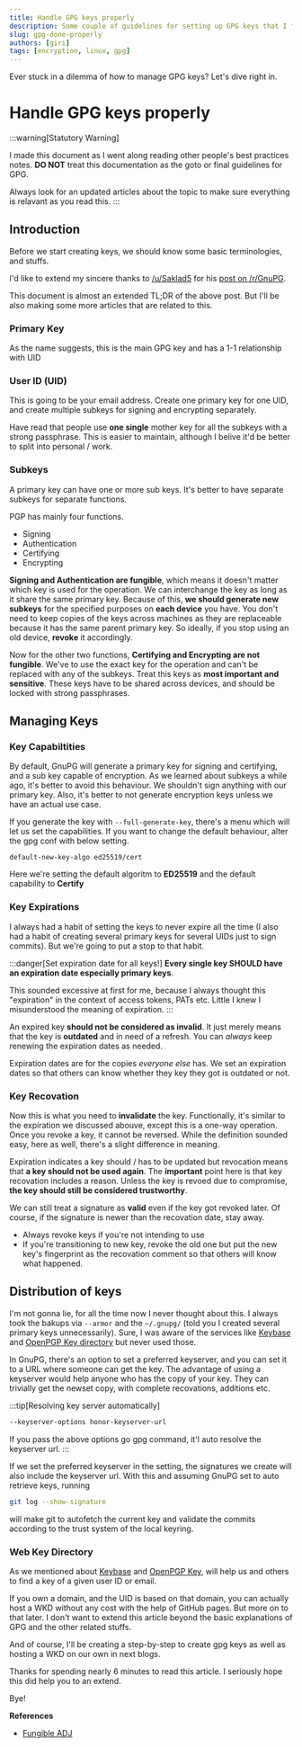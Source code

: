 ```yaml
---
title: Handle GPG keys properly
description: Some couple of guidelines for setting up GPG keys that I found on the internet. Smashed into one. 
slug: gpg-done-properly
authors: [giri]
tags: [encryption, linux, gpg]
---
```


Ever stuck in a dilemma of how to manage GPG keys? Let's dive right in.

<!-- truncate -->

# Handle GPG keys properly

:::warning[Statutory Warning]

I made this document as I went along reading other people's best practices notes. **DO NOT** treat this documentation as the goto or final guidelines for GPG. 

Always look for an updated articles about the topic to make sure everything is relavant as you read this.
:::

## Introduction  

Before we start creating keys, we should know some basic terminologies, and stuffs. 

I'd like to extend my sincere thanks to [/u/Saklad5](https://www.reddit.com/user/Saklad5/) for his [post on /r/GnuPG](https://www.reddit.com/r/GnuPG/comments/vjas2e/proper_key_management/). 

This document is almost an extended TL;DR of the above post. But I'll be also making some more articles that are related to this.

### Primary Key

As the name suggests, this is the main GPG key and has a 1-1 relationship with UID

### User ID (UID)

This is going to be your email address. Create one primary key for one UID, and create multiple subkeys for signing and encrypting separately. 

Have read that people use **one single** mother key for all the subkeys with a strong passphrase. This is easier to maintain, although I belive it'd be better to split into personal / work. 

### Subkeys  

A primary key can have one or more sub keys. It's better to have separate subkeys for separate functions. 

PGP has mainly four functions.  

- Signing  
- Authentication  
- Certifying  
- Encrypting  

**Signing and Authentication are fungible**, which means it doesn't matter which key is used for the operation. We can interchange the key as long as it share the same primary key. Because of this, **we should generate new subkeys** for the specified purposes on **each device** you have. You don't need to keep copies of the keys across machines as they are replaceable because it has the same parent primary key. So ideally, if you stop using an old device, **revoke** it accordingly.

Now for the other two functions, **Certifying and Encrypting are not fungible**. We've to use the exact key for the operation and can't be replaced with any of the subkeys. Treat this keys as **most important and sensitive**. These keys have to be shared across devices, and should be locked with strong passphrases. 

## Managing Keys  

### Key Capabiltities

By default, GnuPG will generate a primary key for signing and certifying, and a sub key capable of encryption. As we learned about subkeys a while ago, it's better to avoid this behaviour. We shouldn't sign anything with our primary key. Also, it's better to not generate encryption keys unless we have an actual use case.  

If you generate the key with `--full-generate-key`, there's a menu which will let us set the capabilities. If you want to change the default behaviour, alter the gpg conf with below setting.

```config
default-new-key-algo ed25519/cert  
```
Here we're setting the default algoritm to **ED25519** and the default capability to **Certify**

### Key Expirations

I always had a habit of setting the keys to never expire all the time (I also had a habit of creating several primary keys for several UIDs just to sign commits). But we're going to put a stop to that habit. 

:::danger[Set expiration date for all keys!]
**Every single key SHOULD have an expiration date especially primary keys**. 

This sounded excessive at first for me, because I always thought this "expiration" in the context of access tokens, PATs etc. Little I knew I misunderstood the meaning of expiration.
:::

An expired key **should not be considered as invalid**. It just merely means that the key is **outdated** and in need of a refresh. You can _always_ keep renewing the expiration dates as needed. 

Expiration dates are for the copies _everyone else_ has. We set an expiration dates so that others can know whether they key they got is outdated or not. 

### Key Recovation

Now this is what you need to **invalidate** the key. Functionally, it's similar to the expiration we discussed abouve, except this is a one-way operation. Once you revoke a key, it cannot be reversed. While the definition sounded easy, here as well, there's a slight difference in meaning. 

Expiration indicates a key should / has to be updated but revocation means that **a key should not be used again**. The **important** point here is that key recovation includes a reason. Unless the key is revoed due to compromise, **the key should still be considered trustworthy**. 

We can still treat a signature as **valid** even if the key got revoked later. Of course, if the signature is newer than the recovation date, stay away. 

- Always revoke keys if you're not intending to use  
- If you're transitioning to new key, revoke the old one but put the new key's fingerprint as the recovation comment so that others will know what happened. 

## Distribution of keys

I'm not gonna lie, for all the time now I never thought about this. I always took the bakups via `--armor` and the `~/.gnupg/` (told you I created several primary keys unnecessarily). Sure, I was aware of the services like [Keybase](https://keybase.io) and [OpenPGP Key directory](https://keys.openpgp.org) but never used those. 

In GnuPG, there's an option to set a preferred keyserver, and you can set it to a URL where someone can get the key. The advantage of using a keyserver would help anyone who has the copy of your key. They can trivially get the newset copy, with complete recovations, additions etc. 

:::tip[Resolving key server automatically]

```bash
--keyserver-options honor-keyserver-url  
```
If you pass the above options go gpg command, it'l auto resolve the keyserver url.
:::

If we set the preferred keyserver in the setting, the signatures we create will also include the keyserver url. With this and assuming GnuPG set to auto retrieve keys, running

```bash
git log --show-signature
```
will make git to autofetch the current key and validate the commits according to the trust system of the local keyring.

### Web Key Directory  

As we mentioned about [Keybase](https://keybase.io) and [OpenPGP Key](https://keys.openpgp.org), will help us and others to find a key of a given user ID or email. 

If you own a domain, and the UID is based on that domain, you can actually host a WKD without any cost with the help of GitHub pages. But more on to that later. I don't want to extend this article beyond the basic explanations of GPG and the other related stuffs.

And of course, I'll be creating a step-by-step to create gpg keys as well as hosting a WKD on our own in next blogs. 

Thanks for spending nearly 6 minutes to read this article. I seriously hope this did help you to an extend. 

Bye!


**References**  
- [Fungible ADJ](https://www.dictionary.com/browse/fungible)
